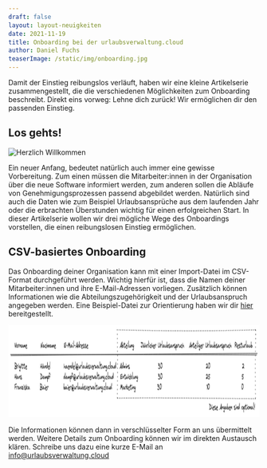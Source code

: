 ```yaml
---
draft: false
layout: layout-neuigkeiten
date: 2021-11-19
title: Onboarding bei der urlaubsverwaltung.cloud
author: Daniel Fuchs
teaserImage: /static/img/onboarding.jpg
---
```


Damit der Einstieg reibungslos verläuft, haben wir eine kleine Artikelserie zusammengestellt, die die verschiedenen Möglichkeiten zum Onboarding beschreibt.
Direkt eins vorweg: Lehne dich zurück! Wir ermöglichen dir den passenden Einstieg.

<!-- more -->

## Los gehts!

<div class="flex flex-col items-center mt-2 lg:flex-row lg:space-x-8 lg:mb-8">
  <picture>
    <source srcset="/static/img/onboarding.avif" type="image/avif" />
    <source srcset="/static/img/onboarding.webp" type="image/webp" />
    <img class="mx-auto lg:max-w-md lg:h-72"
      src="/static/img/onboarding.png"
      alt="Herzlich Willkommen"
      decoding="async"
      loading="lazy"
      width="640"
      height="426"
    />
  </picture>
  <div class="max-w-none lg:max-w-screen">
    <p class="mt-4 lg:mb-4">
      Ein neuer Anfang, bedeutet natürlich auch immer eine gewisse Vorbereitung. Zum einen müssen die Mitarbeiter:innen in der Organisation über die neue Software informiert werden, zum anderen sollen die Abläufe von Genehmigungsprozessen passend abgebildet werden. Natürlich sind auch die Daten wie zum Beispiel Urlaubsansprüche aus dem laufenden Jahr oder die erbrachten Überstunden wichtig für einen erfolgreichen Start. In dieser Artikelserie wollen wir drei mögliche Wege des Onboardings vorstellen, die einen reibungslosen Einstieg ermöglichen.
    </p>
  </div>
</div>

## CSV-basiertes Onboarding

Das Onboarding deiner Organisation kann mit einer Import-Datei im CSV-Format durchgeführt werden. Wichtig hierfür ist, dass die Namen deiner Mitarbeiter:innen und ihre E-Mail-Adressen vorliegen. Zusätzlich können Informationen wie die Abteilungszugehörigkeit und der Urlaubsanspruch angegeben werden.
Eine Beispiel-Datei zur Orientierung haben wir dir <a href="/static/import-beispiel.csv" class="underline">hier</a> bereitgestellt.

<p>
  <picture>
    <source srcset="import-beispiel.avif" type="image/avif" />
    <source srcset="import-beispiel.webp" type="image/webp" />
    <img
      src="import-beispiel.png"
      alt="Beispiel für einen Import"
      decoding="async"
      loading="lazy"
      width="1209"
      height="185"
    />
  </picture>
</p>

Die Informationen können dann in verschlüsselter Form an uns übermittelt werden.
Weitere Details zum Onboarding können wir im direkten Austausch klären. Schreibe uns dazu eine kurze E-Mail an <a href="mailto:info@urlaubsverwaltung.cloud?subject=Onboarding meiner Organisation" class="underline">info@urlaubsverwaltung.cloud</a>
